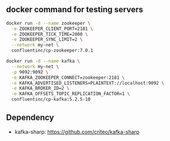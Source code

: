 ## docker command for testing servers

```sh
docker run -d --name zookeeper \
  -e ZOOKEEPER_CLIENT_PORT=2181 \
  -e ZOOKEEPER_TICK_TIME=2000 \
  -e ZOOKEEPER_SYNC_LIMIT=2 \
  --network my-net \
  confluentinc/cp-zookeeper:7.0.1

docker run -d --name kafka \
  --network my-net \
  -p 9092:9092 \
  -e KAFKA_ZOOKEEPER_CONNECT=zookeeper:2181 \
  -e KAFKA_ADVERTISED_LISTENERS=PLAINTEXT://localhost:9092 \
  -e KAFKA_BROKER_ID=2 \
  -e KAFKA_OFFSETS_TOPIC_REPLICATION_FACTOR=1 \
  confluentinc/cp-kafka:5.2.5-10
```

## Dependency

- kafka-sharp: https://github.com/criteo/kafka-sharp
